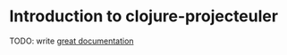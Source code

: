# Introduction to clojure-projecteuler

TODO: write [great documentation](http://jacobian.org/writing/what-to-write/)
